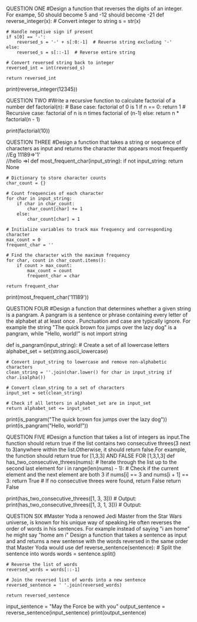 QUESTION ONE
#Design a function that reverses the digits of an integer. For exampe, 50 should become 5 and -12 should become -21 
def reverse_integer(x):
    # Convert integer to string
    s = str(x)
    
    # Handle negative sign if present
    if s[0] == '-':
        reversed_s = '-' + s[:0:-1]  # Reverse string excluding '-'
    else:
        reversed_s = s[::-1]  # Reverse entire string
    
    # Convert reversed string back to integer
    reversed_int = int(reversed_s)
    
    return reversed_int


print(reverse_integer(12345))

QUESTION TWO
#Write a recursive function to calculate factorial of a number
def factorial(n):
    # Base case: factorial of 0 is 1
    if n == 0:
        return 1
    # Recursive case: factorial of n is n times factorial of (n-1)
    else:
        return n * factorial(n - 1)

print(factorial(10))

QUESTION THREE
#Design a function that takes a string or sequence of characters as input and returns the character that appears most frequently            
//Eg 11189=>'1'                
//hello =>l
def most_frequent_char(input_string):
    if not input_string:
        return None
    
    # Dictionary to store character counts
    char_count = {}
    
    # Count frequencies of each character
    for char in input_string:
        if char in char_count:
            char_count[char] += 1
        else:
            char_count[char] = 1
    
    # Initialize variables to track max frequency and corresponding character
    max_count = 0
    frequent_char = ''
    
    # Find the character with the maximum frequency
    for char, count in char_count.items():
        if count > max_count:
            max_count = count
            frequent_char = char
    
    return frequent_char

print(most_frequent_char('11189'))  

QUESTION FOUR
#Design a function that determines whether a given string is a pangram. A pangram is a sentence or phrase containing every letter of the alphabet at at least once . Punctuation and case are typically ignore. For example the string "The quick brown fox jumps over the lazy dog" is a pangram, while "Hello, world!" is not
import string

def is_pangram(input_string):
    # Create a set of all lowercase letters
    alphabet_set = set(string.ascii_lowercase)
    
    # Convert input_string to lowercase and remove non-alphabetic characters
    clean_string = ''.join(char.lower() for char in input_string if char.isalpha())
    
    # Convert clean_string to a set of characters
    input_set = set(clean_string)
    
    # Check if all letters in alphabet_set are in input_set
    return alphabet_set <= input_set


print(is_pangram("The quick brown fox jumps over the lazy dog")) 
print(is_pangram("Hello, world!"))  

QUESTION FIVE
#Design a function that takes a list of integers as input.The function should return true if the list contains two consecutive threes(3 next to 3)anywhere within the list.Otherwise, it should return false.For example, the function should return true for [1,3,3] AND FALSE FOR [1,3,1,3]
def has_two_consecutive_threes(nums):
    # Iterate through the list up to the second last element
    for i in range(len(nums) - 1):
        # Check if the current element and the next element are both 3
        if nums[i] == 3 and nums[i + 1] == 3:
            return True
    # If no consecutive threes were found, return False
    return False

print(has_two_consecutive_threes([1, 3, 3]))     # Output:
print(has_two_consecutive_threes([1, 3, 1, 3]))  # Output:

QUESTION SIX
#Master Yoda a renowed Jedi Master from the Star Wars universe, is known for his unique way of speaking.He often reverses the order of words in his sentences. For example instead of saying "i am home" he might say "home am i" Design a function that takes a sentence as input and and returns a new sentense with the words reversed in the same order that Master Yoda would use
def reverse_sentence(sentence):
    # Split the sentence into words
    words = sentence.split()
    
    # Reverse the list of words
    reversed_words = words[::-1]
    
    # Join the reversed list of words into a new sentence
    reversed_sentence = ' '.join(reversed_words)
    
    return reversed_sentence


input_sentence = "May the Force be with you"
output_sentence = reverse_sentence(input_sentence)
print(output_sentence)  




